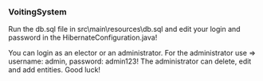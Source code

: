 ### VoitingSystem
Run the db.sql file in src\main\resources\db.sql and edit your login and password in the HibernateConfiguration.java!

You can login as an elector or an administrator. For the administrator use => username: admin, password: admin123! The administrator can delete, edit and add entities. Good luck!
